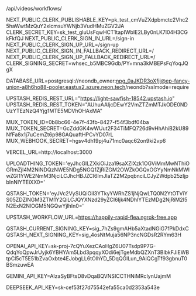  /api/videos/workflows/
 
 <!-- part 2 -->



 NEXT_PUBLIC_CLERK_PUBLISHABLE_KEY=pk_test_cmVuZXdpbmctc2Vhc25haWwtMzQuY2xlcmsuYWNjb3VudHMuZGV2JA
CLERK_SECRET_KEY=sk_test_gluUsFqwHCT1tapIWbIE2LBy0nLK7l04H3CGkFkfQJ
NEXT_PUBLIC_CLERK_SIGN_IN_URL=/sign-in
NEXT_PUBLIC_CLERK_SIGN_UP_URL=/sign-up
NEXT_PUBLIC_CLERK_SIGN_IN_FALLBACK_REDIRECT_URL=/
NEXT_PUBLIC_CLERK_SIGN_UP_FALLBACK_REDIRECT_URL=/
CLERK_SIGNING_SECRET=whsec_b5MBC9Gdb/PY+mna3kMBEPsFqYoqJQgX

DATABASE_URL=postgresql://neondb_owner:npg_0aJKDR3oXfji@ep-fancy-union-a8h6ho88-pooler.eastus2.azure.neon.tech/neondb?sslmode=require

UPSTASH_REDIS_REST_URL="https://light-sawfish-18542.upstash.io"
UPSTASH_REDIS_REST_TOKEN="AUhuAAIjcDEwY2VmZTZmMTJkODE0NDUzYTEzNzQ4Yjg1MTE5MDVhOHAxMA"

MUX_TOKEN_ID=0b8bc66-4e7f-43fb-8427-f54f3bdf04ba
MUX_TOKEN_SECRET=GcZddGK4wWUut2F34TiMFQ726d9vHhAhiB2kU89NfFa8x1j7uCemZt6p98GAQuaftHPCvYD07rL
MUX_WEBHOOK_SECRET=hgsv4dh19pj4u71mc0aqc62on9ki2vp6

VERCEL_URL=http://localhost:3000

UPLOADTHING_TOKEN='eyJhcGlLZXkiOiJza19saXZlXzk1OGViMmMwNThiOGRmZjI4M2NiNDQzNWE5NDg5NGQ1ZjRiZGM2OWZkOGQxOGYyNmNkMWIwZGI1YWE2NmM3NjciLCJhcHBJZCI6ImJlaTZ2M2pqbnciLCJyZWdpb25zIjpbInNlYTEiXX0='

QSTASH_TOKEN='eyJVc2VySUQiOiI3YTkyYWRhZS1jNjQwLTQ0N2YtOTViYS05ZDZlNGM3ZTM1Y2QiLCJQYXNzd29yZCI6Ijk4NDhlYTEzMDg2NjRiM2I5N2ExN2NlOGM5NGQwYjlhIn0='

UPSTASH_WORKFLOW_URL=https://happily-rapid-flea.ngrok-free.app

QSTASH_CURRENT_SIGNING_KEY=sig_7hZs9gmAHb5aXtadNGiG7fPkDdxC
QSTASH_NEXT_SIGNING_KEY=sig_4osNtMuja56NP3ncNGDsR2RYm63H


OPENAI_API_KEY=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

GEMINI_API_KEY=AIzaSyBFtsD8vDqaBQVNSICCTHNiMRcIynUajmM

DEEPSEEK_API_KEY=sk-cef53f27d75542efa55ca0d2353a543e